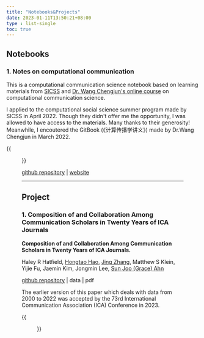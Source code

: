 ```yaml
---
title: "Notebooks&Projects"
date: 2023-01-11T13:50:21+08:00
type : list-single
toc: true
---
```

## Notebooks

### 1. Notes on computational communication

This is a computational communication science notebook based on learning materials from [SICSS](https://sicss.io/curriculum) and [Dr. Wang Chengjun's online course](https://chengjun.github.io/mybook/index.html) on computational communication science.

I applied to the computational social science summer program made by SICSS in April 2022. Though they didn't offer me the opportunity, I was allowed to have access to the materials. Many thanks to their generosity! Meanwhile, I encoutered the GitBook (《计算传播学讲义》) made by Dr.Wang Chengjun in March 2022. 

{{<figure src="/image/cc_rise.jpg">}}

[github repository](https://github.com/KristenJZ/Computational-communication-science-note) | [website]()

***

## Project

### 1. Composition of and Collaboration Among Communication Scholars in Twenty Years of ICA Journals

**Composition of and Collaboration Among Communication Scholars in Twenty Years of ICA Journals.**

Haley R Hatfield, [Hongtao Hao](https://hongtaoh.com/), [Jing Zhang](https://kristenjz.github.io/), Matthew S Klein, Yijie Fu, Jaemin Kim, Jongmin Lee, [Sun Joo (Grace) Ahn](https://grady.uga.edu/faculty/sun-joo-grace-ahn/)

[github repository](https://github.com/hongtaoh/ica_authors) | data | pdf

The earlier version of this paper which deals with data from 2000 to 2022 was accepted by the 73rd International Communication Association (ICA) Conference in 2023.

{{<figure src="/image/collaboration.png">}}
